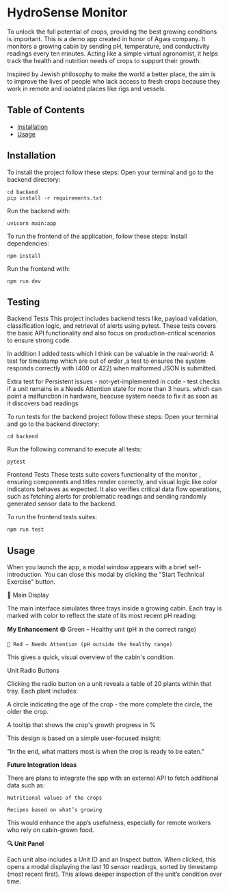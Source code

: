 # HydroSense Monitor

To unlock the full potential of crops, providing the best growing conditions is important.
This is a demo app created in honor of Agwa company. It monitors a growing cabin by sending pH, temperature, and conductivity readings every ten minutes. Acting like a simple virtual agronomist, it helps track the health and nutrition needs of crops to support their growth.

Inspired by Jewish philosophy to make the world a better place, the aim is to improve the lives of people who lack access to fresh crops because they work in remote and isolated places like rigs and vessels.

## Table of Contents
- [Installation](#installation)
- [Usage](#usage)


## Installation
To install the project follow these steps:
 Open your terminal and go to the backend directory:
 
    cd backend
    pip install -r requirements.txt

Run the backend with:

    uvicorn main:app

To run the frontend of the application, follow these steps:
Install dependencies:

    npm install

Run the frontend with:

    npm run dev

## Testing
Backend Tests
This project includes backend tests like, payload validation, classification logic, and retrieval of alerts using pytest. These tests covers the basic API functionality and also focus on production-critical scenarios to ensure strong code.

In addition I added tests which I think can be valuable in the real-world:
A test for timestamp which are out of order ,a test to ensures the system responds correctly with (400 or 422) when malformed JSON is submitted.

Extra test for Persistent issues - not-yet-implemented in code - test checks if a unit remains in a Needs Attention state for more than 3 hours. which can point a malfunction in hardware, beacuse system needs to fix it as soon as it discovers bad readings  

To run tests for the backend project follow these steps:
Open your terminal and go to the backend directory:

    cd backend

Run the following command to execute all tests:

    pytest


Frontend Tests
These tests suite covers functionality of the monitor , ensuring components and titles render correctly, and visual logic like color indicators behaves as expected. It also verifies critical data flow operations, such as fetching alerts for problematic readings and sending randomly generated sensor data to the backend.

To run the frontend tests suites:

    npm run test

## Usage
When you launch the app, a modal window appears with a brief self-introduction. You can close this modal by clicking the "Start Technical Exercise" button.

🌱 Main Display

The main interface simulates three trays inside a growing cabin. Each tray is marked with color to reflect the state of its most recent pH reading:

**My Enhancement**
    🟢 Green – Healthy unit (pH in the correct range)

    🔴 Red – Needs Attention (pH outside the healthy range)

This gives a quick, visual overview of the cabin's condition.

Unit Radio Buttons

Clicking the radio button on a unit reveals a table of 20 plants within that tray. Each plant includes:

A circle indicating the age of the crop - the more complete the circle, the older the crop.

A tooltip that shows the crop's growth progress in %

This design is based on a simple user-focused insight:

"In the end, what matters most is when the crop is ready to be eaten."

**Future Integration Ideas**

There are plans to integrate the app with an external API to fetch additional data such as:

    Nutritional values of the crops

    Recipes based on what’s growing

This would enhance the app’s usefulness, especially for remote workers who rely on cabin-grown food.

**🔍 Unit Panel**

Each unit also includes a Unit ID and an Inspect button. When clicked, this opens a modal displaying the last 10 sensor readings, sorted by timestamp (most recent first). This allows deeper inspection of the unit’s condition over time.


